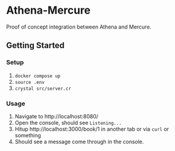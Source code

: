 # Athena-Mercure

Proof of concept integration between Athena and Mercure.

## Getting Started

### Setup

1. `docker compose up`
1. `source .env`
1. `crystal src/server.cr`

### Usage

1. Navigate to http://localhost:8080/
1. Open the console, should see `Listening...`
1. Hitup http://localhost:3000/book/1 in another tab or via `curl` or something
1. Should see a message come through in the console.
